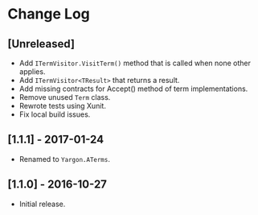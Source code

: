# Change Log

## [Unreleased]
- Add `ITermVisitor.VisitTerm()` method that is called when none other applies.
- Add `ITermVisitor<TResult>` that returns a result.
- Add missing contracts for Accept() method of term implementations.
- Remove unused `Term` class.
- Rewrote tests using Xunit.
- Fix local build issues.

## [1.1.1] - 2017-01-24
- Renamed to `Yargon.ATerms`.

## [1.1.0] - 2016-10-27
- Initial release.